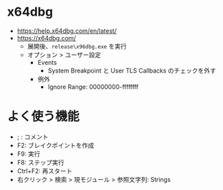 # x64dbg
- https://help.x64dbg.com/en/latest/
- https://x64dbg.com/
  - 展開後、`release\x96dbg.exe` を実行
  - オプション > ユーザー設定
    - Events
      - System Breakpoint と User TLS Callbacks のチェックを外す
    - 例外
      - Ignore Range: 00000000-ffffffff

# よく使う機能
- ; : コメント
- F2: ブレイクポイントを作成
- F9: 実行
- F8: ステップ実行
- Ctrl+F2: 再スタート
- 右クリック > 検索 > 現モジュール > 参照文字列: Strings
